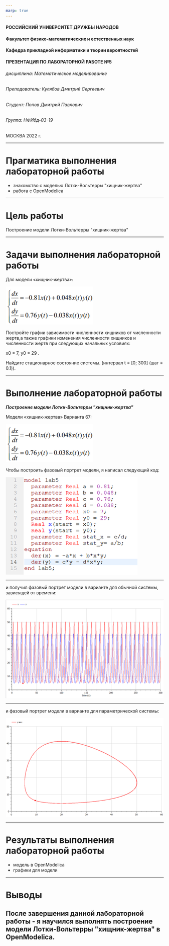 ```yaml
---
marp: true
---
```


<style>
section.titleslide h6
{
    text-align: right;
}
section.titleslide
{
    text-align: center;
}
</style>

<!-- _class: titleslide -->

#### РОССИЙСКИЙ УНИВЕРСИТЕТ ДРУЖБЫ НАРОДОВ
#### Факультет физико-математических и естественных наук  
#### Кафедра прикладной информатики и теории вероятностей 
#### ПРЕЗЕНТАЦИЯ ПО ЛАБОРАТОРНОЙ РАБОТЕ №5

###### дисциплина: Математическое моделирование
###### Преподователь: Кулябов Дмитрий Сергеевич
###### Студент: Попов Дмитрий Павлович
###### Группа: НФИбд-03-19
МОСКВА
2022 г.

---

# **Прагматика выполнения лабораторной работы**

- знакомство с моделью Лотки-Вольтерры "хищник-жертва"
- работа с OpenModelica

---

# **Цель работы**

Построение модели Лотки-Вольтерры "хищник-жертва"

---

# Задачи выполнения лабораторной работы

Для модели «хищник-жертва»:

![photo3. Система для модели варианта](screenshots/img3.png "Система для модели варианта")

Постройте график зависимости численности хищников от численности жертв,а также графики изменения численности хищников и численности жертв при следующих начальных условиях:

x0 = 7, y0 = 29 .

Найдите стационарное состояние системы. 
(интервал t = [0; 300] (шаг = 0.1)).

---

# **Выполнение лабораторной работы**

**_Построение модели Лотки-Вольтерры "хищник-жертва"_**

Модели «хищник-жертва» Варианта 67:

![photo4. Система для модели варианта](screenshots/img3.png "Система для модели варианта")

Чтобы построить фазовый портрет модели, я написал следующий код:

![photo5. код для фазового портрета модели в варианте](screenshots/img4.png "код для фазового портрета модели в варианте")

---

и получил фазовый портрет модели в варианте для обычной системы, зависящей от времени:

![photo6. фазовый портрет модели в варианте для обычной системы](screenshots/img5.png "фазовый портрет модели в варианте для обычной системы, зависящей от времени")

---

и фазовый портрет модели в варианте для параметрической системы:

![photo6. фазовый портрет модели в варианте параметрической системы](screenshots/img6.png "фазовый портрет модели в варианте для параметрической системы")

---

# Результаты выполнения лабораторной работы

- модель в OpenModelica
- графики для модели

---

# Выводы

После завершения данной лабораторной работы - я научился выполнять построение модели Лотки-Вольтерры "хищник-жертва" в OpenModelica.
---